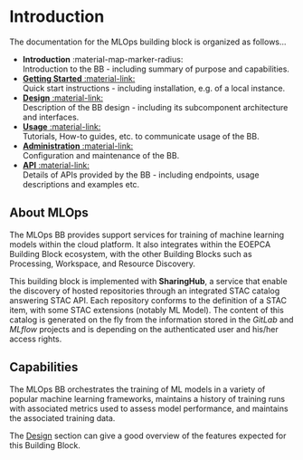 # Introduction

The documentation for the MLOps building block is organized as follows...

* **Introduction** :material-map-marker-radius:<br>
  Introduction to the BB - including summary of purpose and capabilities.
* [**Getting Started** :material-link:](./getting-started/quick-start.md)<br>
  Quick start instructions - including installation, e.g. of a local instance.
* [**Design** :material-link:](./design/architecture.md)<br>
  Description of the BB design - including its subcomponent architecture and interfaces.
* [**Usage** :material-link:](./usage/tutorials.md)<br>
  Tutorials, How-to guides, etc. to communicate usage of the BB.
* [**Administration** :material-link:](./admin/configuration.md)<br>
  Configuration and maintenance of the BB.
* [**API** :material-link:](./api/endpoint-specification.md)<br>
  Details of APIs provided by the BB - including endpoints, usage descriptions and examples etc.

## About MLOps

The MLOps BB provides support services for training of machine learning models within the cloud
platform. It also integrates within the EOEPCA Building Block ecosystem, with the other Building
Blocks such as Processing, Workspace, and Resource Discovery.

This building block is implemented with **SharingHub**, a service that enable the discovery of hosted
repositories through an integrated STAC catalog answering STAC API. Each repository conforms to the
definition of a STAC item, with some STAC extensions (notably ML Model).
The content of this catalog is generated on the fly from the information stored in the _GitLab_
and _MLflow_ projects and is depending on the authenticated user and his/her access rights.

## Capabilities

The MLOps BB orchestrates the training of ML models in a variety of popular machine learning
frameworks, maintains a history of training runs with associated metrics used to assess model
performance, and maintains the associated training data.

The [Design](./design/architecture.md) section can give
a good overview of the features expected for this Building Block.
